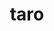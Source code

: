 ---
category: 4-letters
denotation: null
name: taro
reference_link: https://www.etymonline.com/word/taro
root_language: null
root_name: null
title: taro
type: free
word_sums:
- respelling: taro
  sum: 'Taro + '
---